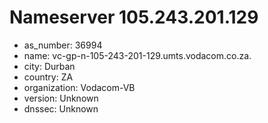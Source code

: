 # Nameserver 105.243.201.129

* as_number: 36994
* name: vc-gp-n-105-243-201-129.umts.vodacom.co.za.
* city: Durban
* country: ZA
* organization: Vodacom-VB
* version: Unknown
* dnssec: Unknown
